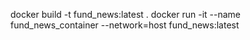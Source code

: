 docker build -t fund_news:latest .
docker run -it --name fund_news_container --network=host fund_news:latest
